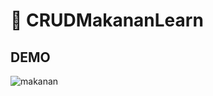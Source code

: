 #  :poultry_leg: CRUDMakananLearn

## DEMO
![makanan](https://user-images.githubusercontent.com/20089079/54283544-3de2bc00-45d9-11e9-9927-ca7e9d132cdd.gif)
